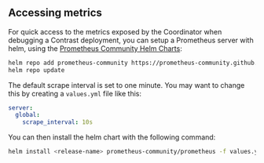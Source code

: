 ## Accessing metrics

For quick access to the metrics exposed by the Coordinator when debugging a
Contrast deployment, you can setup a Prometheus server with helm, using the
[Prometheus Community Helm
Charts](https://github.com/prometheus-community/helm-charts):

```sh
helm repo add prometheus-community https://prometheus-community.github.io/helm-charts
helm repo update
```

The default scrape interval is set to one minute. You may want to change this by
creating a `values.yml` file like this:

```yml
server:
  global:
    scrape_interval: 10s
```

You can then install the helm chart with the following command:

```sh
helm install <release-name> prometheus-community/prometheus -f values.yml
```
